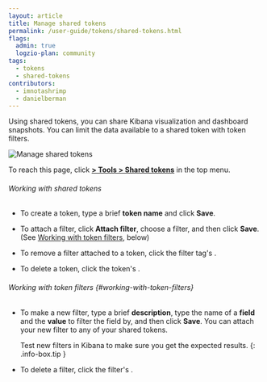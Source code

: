 ```yaml
---
layout: article
title: Manage shared tokens
permalink: /user-guide/tokens/shared-tokens.html
flags:
  admin: true
  logzio-plan: community
tags:
  - tokens
  - shared-tokens
contributors:
  - imnotashrimp
  - danielberman
---
```


Using shared tokens, you can share Kibana visualization and dashboard snapshots. You can limit the data available to a shared token with token filters.

![Manage shared tokens]({{site.baseurl}}/images/access-and-authentication/access-and-authentication--shared-tokens.png)

To reach this page, click [**<i class="li li-gear"></i> > Tools > Shared tokens**](https://app.logz.io/#/dashboard/settings/shared-tokens) in the top menu.

###### Working with shared tokens

* To create a token, type a brief **token name** and click **Save**.

* To attach a filter, click **Attach filter**, choose a filter, and then click **Save**. (See [Working with token filters](#working-with-token-filters), below)

* To remove a filter attached to a token, click the filter tag's <i class="li li-x"></i>.

* To delete a token, click the token's <i class="li li-x"></i>.

###### Working with token filters {#working-with-token-filters}

* To make a new filter, type a brief **description**, type the name of a **field** and the **value** to filter the field by, and then click **Save**. You can attach your new filter to any of your shared tokens.

  Test new filters in Kibana to make sure you get the expected results.
  {: .info-box.tip }

* To delete a filter, click the filter's <i class="li li-x"></i>.